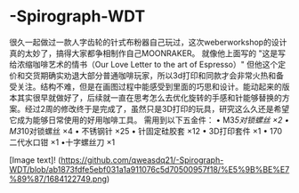 # -Spirograph-WDT
很久一起做过一款人字齿轮的针式布粉器自己玩过，这次weberworkshop的设计真的太妙了，搞得大家都争相制作自己MOONRAKER。 就像他上面写的 "这是写给浓缩咖啡艺术的情书（Our Love Letter to the art of Espresso）" 但他这个定价和交货期确实劝退大部分普通咖啡玩家，所以3d打印和同款才会非常火热和备受关注。结构不难，但是在画图过程中能感受到里面的巧思和设计。能动起来的版本其实很早就做好了，后续就一直在思考怎么去优化旋转的手感和针能够替换的方案。经过2周的修改终于是完成了，虽然只是3D打印的玩具，研究这么久还是希望它成为能够日常使用的好用咖啡工具。
需用到以下五金件：
	• M3*5对锁螺丝 ×2
	• M3*10对锁螺丝 ×4
	• 不锈钢针 ×25
	• 针固定硅胶套 ×12
	• 3D打印套件 ×1
	• 170二代水口钳 ×1
  •十字螺丝刀 ×1
  
[Image	text]!
(https://github.com/qweasdq21/-Spirograph-WDT/blob/ab1873fdfe5ebf031a1a911076c5d70500957f18/%E5%9B%BE%E7%89%87/1684122749.png)
